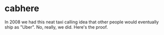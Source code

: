 # cabhere

In 2008 we had this neat taxi calling idea that other people would eventually ship as "Uber". No, really, we did. Here's the proof.

